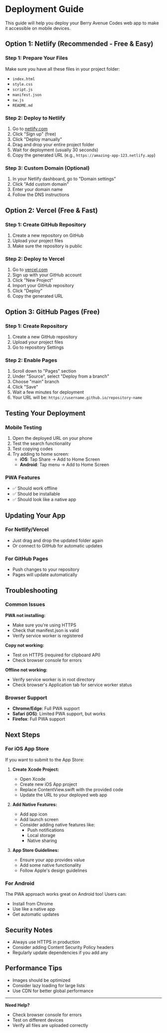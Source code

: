 # Deployment Guide

This guide will help you deploy your Berry Avenue Codes web app to make it accessible on mobile devices.

## Option 1: Netlify (Recommended - Free & Easy)

### Step 1: Prepare Your Files
Make sure you have all these files in your project folder:
- `index.html`
- `style.css`
- `script.js`
- `manifest.json`
- `sw.js`
- `README.md`

### Step 2: Deploy to Netlify
1. Go to [netlify.com](https://netlify.com)
2. Click "Sign up" (free)
3. Click "Deploy manually"
4. Drag and drop your entire project folder
5. Wait for deployment (usually 30 seconds)
6. Copy the generated URL (e.g., `https://amazing-app-123.netlify.app`)

### Step 3: Custom Domain (Optional)
1. In your Netlify dashboard, go to "Domain settings"
2. Click "Add custom domain"
3. Enter your domain name
4. Follow the DNS instructions

## Option 2: Vercel (Free & Fast)

### Step 1: Create GitHub Repository
1. Create a new repository on GitHub
2. Upload your project files
3. Make sure the repository is public

### Step 2: Deploy to Vercel
1. Go to [vercel.com](https://vercel.com)
2. Sign up with your GitHub account
3. Click "New Project"
4. Import your GitHub repository
5. Click "Deploy"
6. Copy the generated URL

## Option 3: GitHub Pages (Free)

### Step 1: Create Repository
1. Create a new GitHub repository
2. Upload your project files
3. Go to repository Settings

### Step 2: Enable Pages
1. Scroll down to "Pages" section
2. Under "Source", select "Deploy from a branch"
3. Choose "main" branch
4. Click "Save"
5. Wait a few minutes for deployment
6. Your URL will be: `https://username.github.io/repository-name`

## Testing Your Deployment

### Mobile Testing
1. Open the deployed URL on your phone
2. Test the search functionality
3. Test copying codes
4. Try adding to home screen:
   - **iOS**: Tap Share → Add to Home Screen
   - **Android**: Tap menu → Add to Home Screen

### PWA Features
- ✅ Should work offline
- ✅ Should be installable
- ✅ Should look like a native app

## Updating Your App

### For Netlify/Vercel
- Just drag and drop the updated folder again
- Or connect to GitHub for automatic updates

### For GitHub Pages
- Push changes to your repository
- Pages will update automatically

## Troubleshooting

### Common Issues

**PWA not installing:**
- Make sure you're using HTTPS
- Check that manifest.json is valid
- Verify service worker is registered

**Copy not working:**
- Test on HTTPS (required for clipboard API)
- Check browser console for errors

**Offline not working:**
- Verify service worker is in root directory
- Check browser's Application tab for service worker status

### Browser Support
- **Chrome/Edge**: Full PWA support
- **Safari (iOS)**: Limited PWA support, but works
- **Firefox**: Full PWA support

## Next Steps

### For iOS App Store
If you want to submit to the App Store:

1. **Create Xcode Project:**
   - Open Xcode
   - Create new iOS App project
   - Replace ContentView.swift with the provided code
   - Update the URL to your deployed web app

2. **Add Native Features:**
   - Add app icon
   - Add launch screen
   - Consider adding native features like:
     - Push notifications
     - Local storage
     - Native sharing

3. **App Store Guidelines:**
   - Ensure your app provides value
   - Add some native functionality
   - Follow Apple's design guidelines

### For Android
The PWA approach works great on Android too! Users can:
- Install from Chrome
- Use like a native app
- Get automatic updates

## Security Notes

- Always use HTTPS in production
- Consider adding Content Security Policy headers
- Regularly update dependencies if you add any

## Performance Tips

- Images should be optimized
- Consider lazy loading for large lists
- Use CDN for better global performance

---

**Need Help?**
- Check browser console for errors
- Test on different devices
- Verify all files are uploaded correctly 
